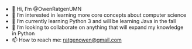 - 👋 Hi, I’m @OwenRatgenUMN
- 👀 I’m interested in learning more core concepts about computer science
- 🌱 I’m currently learning Python 3 and will be learning Java in the fall
- 💞️ I’m looking to collaborate on anything that will expand my knowledge in Python
- 📫 How to reach me: ratgenowen@gmail.com

<!---
OwenRatgenUMN/OwenRatgenUMN is a ✨ special ✨ repository because its `README.md` (this file) appears on your GitHub profile.
You can click the Preview link to take a look at your changes.
--->
